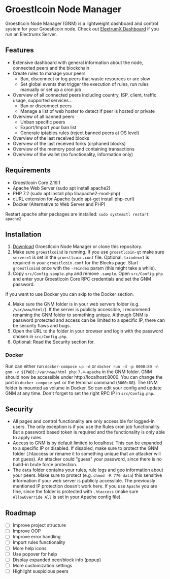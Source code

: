 # Groestlcoin Node Manager

Groestlcoin Node Manager (GNM) is a lightweight dashboard and control system for your Groestlcoin node. Check out [ElextrumX Dashboard](https://github.com/Groestlcoin/electrumx-dashboard) if you run an Electrumx Server.

## Features

- Extensive dashboard with general information about the node, connected peers and the blockchain
- Create rules to manage your peers
  - Ban, disconnect or log peers that waste resources or are slow
  - Set global events that trigger the execution of rules, run rules manually or set up a cron job
- Overview of all connected peers including country, ISP, client, traffic usage, supported services...
  - Ban or disconnect peers
  - Manage a list of web hoster to detect if peer is hosted or private
- Overview of all banned peers
  - Unban specific peers
  - Export/Import your ban list
  - Generate iptables rules (reject banned peers at OS level)
- Overview of the last received blocks
- Overview of the last received forks (orphaned blocks)
- Overview of the memory pool and containing transactions
- Overview of the wallet (no functionality, information only)

## Requirements

- Groestlcoin Core 2.19.1
- Apache Web Server (sudo apt install apache2)
- PHP 7.2 (sudo apt install php libapache2-mod-php)
- cURL extension for Apache (sudo apt-get install php-curl)
- Docker (Alternative to Web Server and PHP)

Restart apache after packages are installed: `sudo systemctl restart apache2`

## Installation

1. [Download](https://github.com/Groestlcoin/groestlcoin-node-manager/releases) Groestlcoin Node Manager or clone this repository.
2. Make sure `groestlcoind` is running. If you use `groestlcoin-qt` make sure `server=1` is set in the `groestlcoin.conf` file. Optional: `txindex=1` is required in your `groestlcoin.conf` for the Blocks page. Start `groestlcoind` once with the `-reindex` param (this might take a while).
3. Copy `src/Config.sample.php` and remove `.sample`. Open `src/Config.php` and enter your Groestlcoin Core RPC credentials and set the GNM password.

If you want to use Docker you can skip to the Docker section.

4. Make sure the GNM folder is in your web servers folder (e.g. `/var/www/html/`). If the server is publicly accessible, I recommend renaming the GNM folder to something unique. Although GNM is password protected and access can be limited to a specific IP, there can be security flaws and bugs.
5. Open the URL to the folder in your browser and login with the password chosen in `src/Config.php`.
6. Optional: Read the Security section for.

### Docker
Run can either run `docker-compose up -d` or `docker run -d -p 8000:80 -n gnm -v ${PWD}:/var/www/html php:7.4-apache` in the GNM folder. GNM should now be accessible under http://localhost:8000. You can change the port in `docker-compose.yml` or the terminal command (`8000:80`). The GNM folder is mounted as volume in Docker. So can edit your config and update GNM at any time. Don't forget to set the right RPC IP in `src/Config.php`.

## Security

- All pages and control functionality are only accessible for logged-in users. The only exception is if you use the Rules cron job functionality. But a password based token is required and the functionality is only able to apply rules.
- Access to GNM is by default limited to localhost. This can be expanded to a specific IP or disabled. If disabled, make sure to protect the GNM folder (.htaccess or rename it to something unique that an attacker will not guess). An attacker could "guess" your password, since there is no build-in brute force protection.
- The `data` folder contains your rules, rule logs and geo information about your peers. Make sure to protect (e.g. `chmod -R 770 data`) this sensitive information if your web server is publicly accessible. The previously mentioned IP protection doesn't work here. If you use `Apache` you are fine, since the folder is protected with `.htaccess` (make sure `AllowOverride All` is set in your Apache config file).

## Roadmap

- [ ] Improve project structure
- [ ] Improve OOP
- [ ] Improve error handling
- [ ] Import rules functionality
- [ ] More help icons
- [ ] Use popover for help
- [ ] Display expanded peer/block info (popup)
- [ ] More customization settings
- [ ] Highlight suspicious peers
